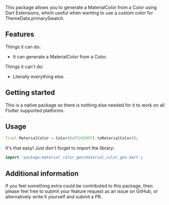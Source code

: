 This package allows you to generate a MaterialColor from a Color using Dart Extensions,
which useful when wanting to use a custom color for ThemeData.primarySwatch.

## Features

Things it can do:
- It can generate a MaterialColor from a Color.

Things it can't do:
- Literally everything else.

## Getting started

This is a native package so there is nothing else needed for it to work on all Flutter supported platforms.

## Usage

```dart
final MaterialColor = Color(0xFF2929FF).toMaterialColor();
```

It's that easy! Just don't forget to import the library:

```dart
import 'package:material_color_gen/material_color_gen.dart';
```

## Additional information

If you feel something extra could be contributed to this package, 
then please feel free to submit your feature request as an issue on GitHub,
or alternatively write it yourself and submit a PR.
